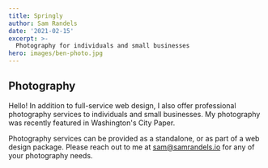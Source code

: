 ```yaml
---
title: Springly
author: Sam Randels
date: '2021-02-15'
excerpt: >-
  Photography for individuals and small businesses
hero: images/ben-photo.jpg
---
```

## Photography

Hello! In addition to full-service web design, I also offer professional photography services to individuals and small businesses. My photography was recently featured in Washington's City Paper.

Photography services can be provided as a standalone, or as part of a web design package. Please reach out to me at sam@samrandels.io for any of your photography needs.

